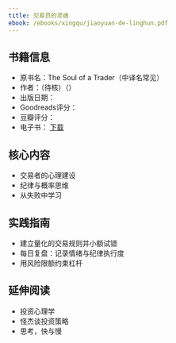 ```yaml
---
title: 交易员的灵魂
ebook: /ebooks/xingqu/jiaoyuan-de-linghun.pdf
---
```

## 书籍信息
- 原书名：The Soul of a Trader（中译名常见）
- 作者：（待核）（）
- 出版日期：
- Goodreads评分：
- 豆瓣评分：
- 电子书： [下载](/ebooks/xingqu/jiaoyuan-de-linghun.pdf)

## 核心内容
- 交易者的心理建设
- 纪律与概率思维
- 从失败中学习

## 实践指南
- 建立量化的交易规则并小额试错
- 每日复盘：记录情绪与纪律执行度
- 用风险限额约束杠杆

## 延伸阅读
- 投资心理学
- 怪杰谈投资策略
- 思考，快与慢
